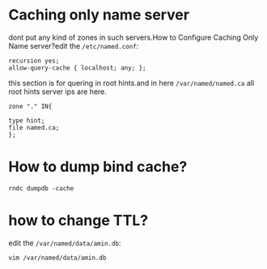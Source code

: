 # Caching only name server
dont put any kind of zones in such servers.How to Configure Caching Only Name server?edit the <code>/etc/named.conf</code>:

    recursion yes;
    allow-query-cache { localhost; any; }; 

this section is for quering in root hints.and in here <code>/var/named/named.ca</code> all root hints server ips are here. 

    zone "." IN{

    type hint;
    file named.ca;
    };

# How to dump bind cache?

    rndc dumpdb -cache

# how to change TTL?
edit the <code>/var/named/data/amin.db</code>:

    vim /var/named/data/amin.db